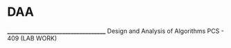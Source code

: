 <h1>DAA</h1>
<strong>__________________________________</strong>
Design and Analysis of Algorithms
PCS - 409 (LAB WORK)

